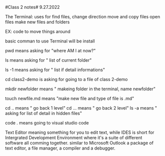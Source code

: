 #Class 2 notes# 9.27.2022

The Terminal: uses for find files, change direction move and copy files open files 
make new files and folders 

EX: code to move things around 

basic comman to use Terminal will be install

pwd means asking for "where AM I at now?"

ls means asking for " list of current folder"

ls -1 means asking for " list if detail informations"

cd class2-demo is asking for going to a file of class 2-demo

mkdir newfolder means " makeing folder in the terminal, name newfolder"

touch newfile.md means "make new file and type of file is .md"

cd .. means " go back 1 level" 
cd ... means " go back 2 level"
ls -a means " asking for list of detail in hidden files"

code . means going to visual studio code 

Text Editor meaning something for you to edit text, while IDES is short for Intergrated Development Environment where it's a suite of different software all comming together. similar to Microsoft Outlook a package of text editor, a file manager, a compiler and a debugger.
